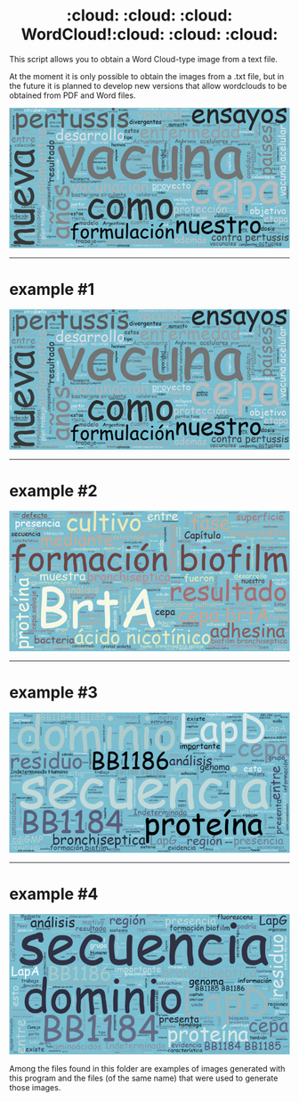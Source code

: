 <h1 align='center'> :cloud: :cloud: :cloud: WordCloud!:cloud: :cloud: :cloud:</h1>
This script allows you to obtain a Word Cloud-type image from a text file.

At the moment it is only possible to obtain the images from a .txt file, but in the future it is planned to develop new versions that allow wordclouds to be obtained from PDF and Word files.


<p align="center">
  <img src="https://github.com/nicoambrosis/WordCloud/blob/main/Plan_corto.png">
</p>

---
# example #1
![Image text](https://github.com/nicoambrosis/WordCloud/blob/main/Plan_corto.png)

---
# example #2
![Image text](https://github.com/nicoambrosis/WordCloud/blob/main/Cap3.png)

---
# example #3
![Image text](https://github.com/nicoambrosis/WordCloud/blob/main/Cap2.png)

---
# example #4
![Image text](https://github.com/nicoambrosis/WordCloud/blob/main/Introduccion.png)


Among the files found in this folder are examples of images generated with this program and the files (of the same name) that were used to generate those images.
